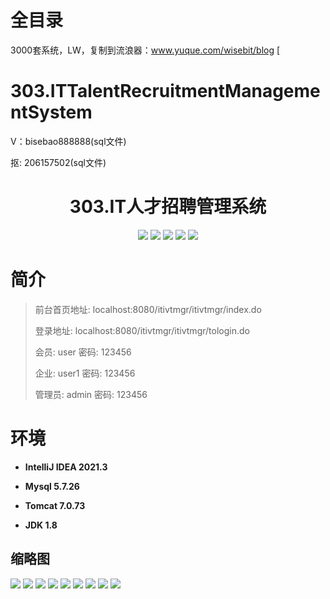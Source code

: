 # 全目录

3000套系统，LW，复制到流浪器：www.yuque.com/wisebit/blog
[
# 303.ITTalentRecruitmentManagementSystem

<p>V：bisebao888888(sql文件)</p>
<p>抠: 206157502(sql文件)</p>

<p><h1 align="center">303.IT人才招聘管理系统</h1></p>


<p align="center">
	<img src="https://img.shields.io/badge/jdk-1.8-orange.svg"/>
    <img src="https://img.shields.io/badge/spring-5.x-lightgrey.svg"/>
    <img src="https://img.shields.io/badge/springmvc-3.x-blue.svg"/>
    <img src="https://img.shields.io/badge/jsp-3.x-blue.svg"/>
    <img src="https://img.shields.io/badge/mybatis-5.x-yellow.svg"/>
</p>

# 简介
>
> 
>
> 前台首页地址: localhost:8080/itivtmgr/itivtmgr/index.do
>
> 登录地址: localhost:8080/itivtmgr/itivtmgr/tologin.do
>
> 会员: user 密码: 123456
> 
> 企业: user1 密码: 123456
>
> 管理员: admin   密码: 123456
>

# 环境

- <b>IntelliJ IDEA 2021.3</b>

- <b>Mysql 5.7.26</b>

- <b>Tomcat 7.0.73</b>

- <b>JDK 1.8</b>




## 缩略图

![](https://bitwise.oss-cn-heyuan.aliyuncs.com/2024/9/10/ede2664b-7a2e-449e-9b6a-aa4333700d6f.png)
![](https://bitwise.oss-cn-heyuan.aliyuncs.com/2024/9/10/9aa342a3-78df-49af-9d10-f061fd735f49.png)
![](https://bitwise.oss-cn-heyuan.aliyuncs.com/2024/9/10/3283d3a8-097b-4e23-81f1-887cb29e1e1f.png)
![](https://bitwise.oss-cn-heyuan.aliyuncs.com/2024/9/10/380ba4ba-ba55-49ab-8e2b-2e4d5253d4c1.png)
![](https://bitwise.oss-cn-heyuan.aliyuncs.com/2024/9/10/8ba8ff5d-1a50-4534-a1f7-2f5f74b4b063.png)
![](https://bitwise.oss-cn-heyuan.aliyuncs.com/2024/9/10/4d598c77-a2f8-44bb-a5bc-c766679f605e.png)
![](https://bitwise.oss-cn-heyuan.aliyuncs.com/2024/9/10/5966a99e-7550-42b5-82ba-0feb67afdf7b.png)
![](https://bitwise.oss-cn-heyuan.aliyuncs.com/2024/9/10/8936f495-8635-4ab2-afca-b9c3d6ac4779.png)
![](https://bitwise.oss-cn-heyuan.aliyuncs.com/2024/9/10/f2a02132-2f3a-4c75-b253-35a228ba2edc.png)





